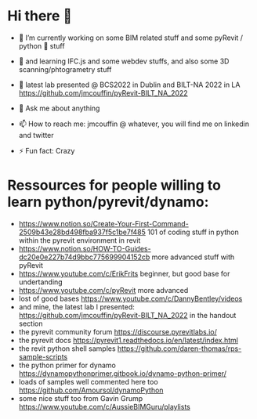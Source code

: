 # Hi there 👋

- 🔭 I’m currently working on some BIM related stuff and some pyRevit / python :snake: stuff
- 🌱 and learning IFC.js and some webdev stuffs, and also some 3D scanning/phtogrametry stuff
- :raising_hand: latest lab presented @ BCS2022 in Dublin and BILT-NA 2022 in LA https://github.com/jmcouffin/pyRevit-BILT_NA_2022

- 💬 Ask me about anything
- 📫 How to reach me: jmcouffin @ whatever, you will find me on linkedin and twitter
- ⚡ Fun fact: Crazy


# Ressources for people willing to learn python/pyrevit/dynamo:

- https://www.notion.so/Create-Your-First-Command-2509b43e28bd498fba937f5c1be7f485 101 of coding stuff in python within the pyrevit environment in revit
- https://www.notion.so/HOW-TO-Guides-dc20e0e227b74d9bbc775699904152cb more advanced stuff with pyRevit
- https://www.youtube.com/c/ErikFrits beginner, but good base for undertanding
- https://www.youtube.com/c/pyRevit more advanced
- lost of good bases https://www.youtube.com/c/DannyBentley/videos
- and mine, the latest lab I presented: https://github.com/jmcouffin/pyRevit-BILT_NA_2022 in the handout section
- the pyrevit community forum https://discourse.pyrevitlabs.io/
- the pyrevit docs https://pyrevit1.readthedocs.io/en/latest/index.html
- the revit python shell samples https://github.com/daren-thomas/rps-sample-scripts
- the python primer for dynamo https://dynamopythonprimer.gitbook.io/dynamo-python-primer/
- loads of samples well commented here too https://github.com/Amoursol/dynamoPython
- some nice stuff too from Gavin Grump https://www.youtube.com/c/AussieBIMGuru/playlists
